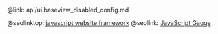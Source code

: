 @link: api/ui.baseview_disabled_config.md

@seolinktop: [javascript website framework](https://webix.com)
@seolink: [JavaScript Gauge ](https://webix.com/widget/gage/)